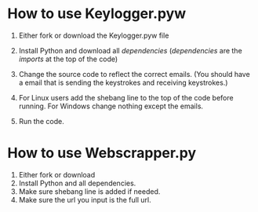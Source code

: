# How to use Keylogger.pyw

1. Either fork or download the Keylogger.pyw file
2. Install Python and download all *dependencies* (*dependencies* are the *imports* at the top of the code) 
3. Change the source code to reflect the correct emails.
   (You should have a email that is sending the keystrokes and receiving keystrokes.)
   
4. For Linux users add the shebang line to the top of the code before running. For Windows change nothing except the emails.
5. Run the code.

# How to use Webscrapper.py

1. Either fork or download
2. Install Python and all dependencies.
3. Make sure shebang line is added if needed. 
4. Make sure the url you input is the full url. 
